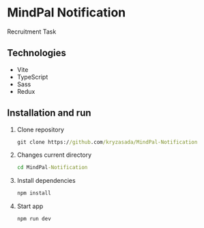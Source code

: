 # MindPal Notification

Recruitment Task

## Technologies


- Vite
- TypeScript
- Sass
- Redux

## Installation and run


1. Clone repository

   ```cmd
   git clone https://github.com/kryzasada/MindPal-Notification
   ```
2. Changes current directory

   ```cmd
   cd MindPal-Notification
   ```
3. Install dependencies

   ```cmd
   npm install
   ```
4. Start app

   ```cmd
   npm run dev
   ```
